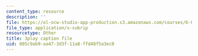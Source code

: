 ```yaml
---
content_type: resource
description: ''
file: https://ol-ocw-studio-app-production.s3.amazonaws.com/courses/6-006-introduction-to-algorithms-spring-2020/805c9ab9aa473d3f11a8ffd48f5a3ec0_e98MPnMHLxE.srt
file_type: application/x-subrip
resourcetype: Other
title: 3play caption file
uid: 805c9ab9-aa47-3d3f-11a8-ffd48f5a3ec0
---
```

